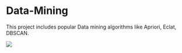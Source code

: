 # Data-Mining
This project includes popular Data mining algorithms like Apriori, Eclat, DBSCAN.

![](2.JPG) 
